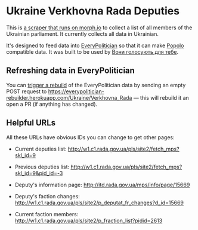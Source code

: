 # Ukraine Verkhovna Rada Deputies

This is [a scraper that runs on morph.io](https://morph.io/openaustralia/ukraine_verkhovna_rada_deputies) to collect a list of all members of the Ukrainian parliament. It currently collects all data in Ukrainian.

It's designed to feed data into [EveryPolitician](http://everypolitician.org/) so that it can make [Popolo](http://www.popoloproject.com/) compatible data. It was built to be used by [Вони голосують для тебе](https://rada4you.org/).

## Refreshing data in EveryPolitician

You can [trigger a rebuild](https://github.com/everypolitician/everypolitician-data/issues/1230#issuecomment-156038088) of the EveryPolitician data by sending an empty POST request to https://everypolitician-rebuilder.herokuapp.com/Ukraine/Verkhovna_Rada — this will rebuild it an open a PR (if anything has changed). 

## Helpful URLs

All these URLs have obvious IDs you can change to get other pages:

* Current deputies list: http://w1.c1.rada.gov.ua/pls/site2/fetch_mps?skl_id=9
* Previous deputies list: http://w1.c1.rada.gov.ua/pls/site2/fetch_mps?skl_id=9&pid_id=-3

* Deputy's information page: http://itd.rada.gov.ua/mps/info/page/15669
* Deputy's faction changes: http://w1.c1.rada.gov.ua/pls/site2/p_deputat_fr_changes?d_id=15669

* Current faction members: http://w1.c1.rada.gov.ua/pls/site2/p_fraction_list?pidid=2613
